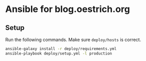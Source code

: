 # Ansible for blog.oestrich.org

## Setup

Run the following commands. Make sure `deploy/hosts` is correct.

```bash
ansible-galaxy install -r deploy/requirements.yml
ansible-playbook deploy/setup.yml -l production
```
